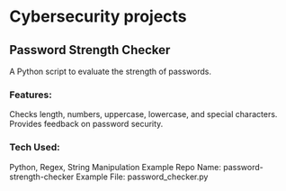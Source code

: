 # Cybersecurity projects
## Password Strength Checker
A Python script to evaluate the strength of passwords.
### Features:
Checks length, numbers, uppercase, lowercase, and special characters.
Provides feedback on password security.
### Tech Used: 
Python, Regex, String Manipulation
Example Repo Name: password-strength-checker
Example File: password_checker.py
